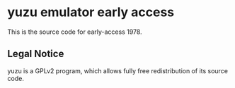 yuzu emulator early access
=============

This is the source code for early-access 1978.

## Legal Notice

yuzu is a GPLv2 program, which allows fully free redistribution of its source code.